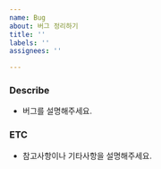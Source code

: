 ```yaml
---
name: Bug
about: 버그 정리하기
title: ''
labels: ''
assignees: ''

---
```


### Describe
- 버그를 설명해주세요.

### ETC
- 참고사항이나 기타사항을 설명해주세요.